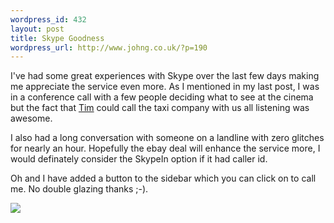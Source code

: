 ```yaml
--- 
wordpress_id: 432
layout: post
title: Skype Goodness
wordpress_url: http://www.johng.co.uk/?p=190
---
```

I've had some great experiences with Skype over the last few days making me appreciate the service even more. As I mentioned in my last post, I was in a conference call with a few people deciding what to see at the cinema but the fact that <a href="http://www.strobey.co.uk">Tim</a> could call the taxi company with us all listening was awesome.

I also had a long conversation with someone on a landline with zero glitches for nearly an hour. Hopefully the ebay deal will enhance the service more, I would definately consider the SkypeIn option if it had caller id.

Oh and I have added a button to the sidebar which you can click on to call me. No double glazing thanks  ;-).

<a href="callto://john.griffin"><img src="http://goodies.skype.com/graphics/skypeme_btn_small_green.gif" border="0"/></a>
